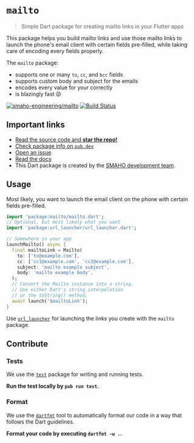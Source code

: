 # `mailto`

> Simple Dart package for creating mailto links in your Flutter apps

This package helps you build mailto links and use those mailto links to launch the phone's email client with certain fields pre-filled, while taking care of encoding every fields properly.

The `mailto` package:

* supports one or many `to`, `cc`, and `bcc` fields
* supports custom body and subject for the emails
* encodes every value for your correctly
* is blazingly fast 😜

[![smaho-engineering/mailto](https://img.shields.io/static/v1?label=smaho-engineering&message=mailto&style=flat-square&logo=flutter&logoWidth=30&color=FF8200&labelColor=08589c&labelWidth=30)](https://github.com/smaho-engineering/mailto) [![Build Status](https://travis-ci.org/smaho-engineering/mailto.svg?branch=master)](https://travis-ci.org/smaho-engineering/mailto)

## Important links

* [Read the source code and **star the repo!**](https://github.com/smaho-engineering/mailto)
* [Check package info on `pub.dev`](https://pub.dev/packages/mailto)
* [Open an issue](https://github.com/smaho-engineering/mailto/issues)
* [Read the docs](https://pub.dev/documentation/mailto/latest/)
* This Dart package is created by the [SMAHO development team](https://github.com/smaho-engineering).

## Usage

Most likely, you want to launch the email client on the phone with certain fields pre-filled.

```dart
import 'package:mailto/mailto.dart';
// Optional, but most likely what you want
import 'package:url_launcher/url_launcher.dart';

// Somewhere in your app
launchMailto() async {
  final mailtoLink = Mailto(
    to: ['to@example.com'],
    cc: ['cc1@example.com', 'cc2@example.com'],
    subject: 'mailto example subject',
    body: 'mailto example body',
  );
  // Convert the Mailto instance into a string.
  // Use either Dart's string interpolation
  // or the toString() method.
  await launch('$mailtoLink');
}
```

Use [`url_launcher`](https://pub.dev/packages/url_launcher) for launching the links you create with the `mailto` package.

## Contribute

### Tests

We use the [`test`](https://pub.dev/packages/test) package for writing and running tests.

**Run the test locally by `pub run test`.**


### Format

We use the [`dartfmt`](https://dart.dev/tools/dartfmt) tool to automatically format our code in a way that follows the Dart guidelines.

**Format your code by executing `dartfmt -w .`.**

